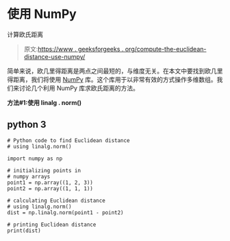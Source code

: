 # 使用 NumPy

计算欧氏距离

> 原文:[https://www . geeksforgeeks . org/compute-the-euclidean-distance-use-numpy/](https://www.geeksforgeeks.org/calculate-the-euclidean-distance-using-numpy/)

简单来说，欧几里得距离是两点之间最短的，与维度无关。在本文中要找到欧几里得距离，我们将使用 [NumPy](https://www.geeksforgeeks.org/python-numpy/) 库。这个库用于以非常有效的方式操作多维数组。我们来讨论几个利用 NumPy 库求欧氏距离的方法。

**方法#1:使用 linalg . norm()**

## python 3

```
# Python code to find Euclidean distance
# using linalg.norm()

import numpy as np

# initializing points in
# numpy arrays
point1 = np.array((1, 2, 3))
point2 = np.array((1, 1, 1))

# calculating Euclidean distance
# using linalg.norm()
dist = np.linalg.norm(point1 - point2)

# printing Euclidean distance
print(dist)
```